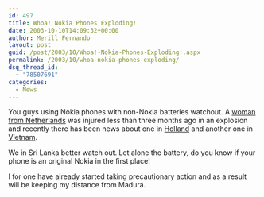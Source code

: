 ```yaml
---
id: 497
title: Whoa! Nokia Phones Exploding!
date: 2003-10-10T14:09:32+00:00
author: Merill Fernando
layout: post
guid: /post/2003/10/Whoa!-Nokia-Phones-Exploding!.aspx
permalink: /2003/10/whoa-nokia-phones-exploding/
dsq_thread_id:
  - "78507691"
categories:
  - News
---
```

<body xmlns="http://www.w3.org/1999/xhtml">
    <p>
        You guys using Nokia phones with non-Nokia batteries watchout. A <a href="http://www.theregister.co.uk/content/68/32462.html">woman
        from Netherlands</a> was injured less than three months ago in an explosion and recently
        there has been news about one in <a href="http://www.theregister.co.uk/content/68/33305.html">Holland</a> and
        another one in <a href="http://www.theregister.co.uk/content/68/33309.html">Vietnam</a>.
    </p>
    <p>
        We in Sri Lanka better watch out. Let alone the battery, do you know if your phone
        is an original Nokia in the first place!
    </p>
    <p>
        I for one have already started taking precautionary action and as a result will be
        keeping my distance from Madura.
    </p>
</body>